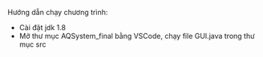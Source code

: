 
Hướng dẫn chạy chương trình:

- Cài đặt jdk 1.8
- Mở thư mục AQSystem_final bằng VSCode, chạy file GUI.java trong thư mục src

